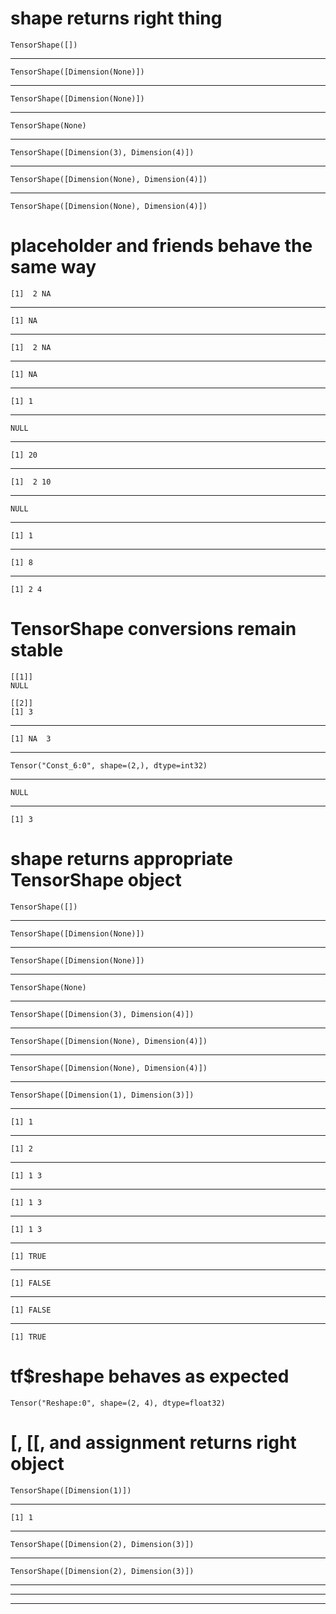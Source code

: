 # shape returns right thing

    TensorShape([])

---

    TensorShape([Dimension(None)])

---

    TensorShape([Dimension(None)])

---

    TensorShape(None)

---

    TensorShape([Dimension(3), Dimension(4)])

---

    TensorShape([Dimension(None), Dimension(4)])

---

    TensorShape([Dimension(None), Dimension(4)])

# placeholder and friends behave the same way

    [1]  2 NA

---

    [1] NA

---

    [1]  2 NA

---

    [1] NA

---

    [1] 1

---

    NULL

---

    [1] 20

---

    [1]  2 10

---

    NULL

---

    [1] 1

---

    [1] 8

---

    [1] 2 4

# TensorShape conversions remain stable

    [[1]]
    NULL
    
    [[2]]
    [1] 3
    

---

    [1] NA  3

---

    Tensor("Const_6:0", shape=(2,), dtype=int32)

---

    NULL

---

    [1] 3

# shape returns appropriate TensorShape object

    TensorShape([])

---

    TensorShape([Dimension(None)])

---

    TensorShape([Dimension(None)])

---

    TensorShape(None)

---

    TensorShape([Dimension(3), Dimension(4)])

---

    TensorShape([Dimension(None), Dimension(4)])

---

    TensorShape([Dimension(None), Dimension(4)])

---

    TensorShape([Dimension(1), Dimension(3)])

---

    [1] 1

---

    [1] 2

---

    [1] 1 3

---

    [1] 1 3

---

    [1] 1 3

---

    [1] TRUE

---

    [1] FALSE

---

    [1] FALSE

---

    [1] TRUE

# tf$reshape behaves as expected

    Tensor("Reshape:0", shape=(2, 4), dtype=float32)

# [, [[, and assignment returns right object

    TensorShape([Dimension(1)])

---

    [1] 1

---

    TensorShape([Dimension(2), Dimension(3)])

---

    TensorShape([Dimension(2), Dimension(3)])

---

    

---

    

---

    

